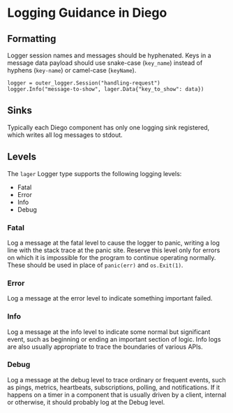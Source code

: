 # Logging Guidance in Diego

## Formatting

Logger session names and messages should be hyphenated. Keys in a message data payload should use snake-case (`key_name`) instead of hyphens (`key-name`) or camel-case (`keyName`).

```
logger = outer_logger.Session("handling-request")
logger.Info("message-to-show", lager.Data{"key_to_show": data})
```

## Sinks

Typically each Diego component has only one logging sink registered, which writes all log messages to stdout.


## Levels

The `lager` Logger type supports the following logging levels:

* Fatal
* Error
* Info
* Debug


### Fatal

Log a message at the fatal level to cause the logger to panic, writing a log line with the stack trace at the panic site. Reserve this level only for errors on which it is impossible for the program to continue operating normally. These should be used in place of `panic(err)` and `os.Exit(1)`.

### Error

Log a message at the error level to indicate something important failed.


### Info

Log a message at the info level to indicate some normal but significant event, such as beginning or ending an important section of logic. Info logs are also usually appropriate to trace the boundaries of various APIs. 


### Debug

Log a message at the debug level to trace ordinary or frequent events, such as pings, metrics, heartbeats, subscriptions, polling, and notifications. If it happens on a timer in a component that is usually driven by a client, internal or otherwise, it should probably log at the Debug level. 
